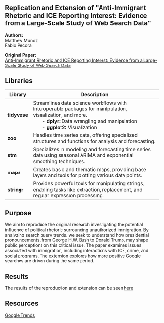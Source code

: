 ## Replication and Extension of "Anti-Immigrant Rhetoric and ICE Reporting Interest: Evidence from a Large-Scale Study of Web Search Data"

__Authors:__ <br/>
Matthew Munoz <br/>
Fabio Pecora 

__Original Paper:__ <br/>
[Anti-Immigrant Rhetoric and ICE Reporting Interest: Evidence from a Large-Scale Study of Web Search Data](https://www.cambridge.org/core/journals/british-journal-of-political-science/article/abs/antiimmigrant-rhetoric-and-ice-reporting-interest-evidence-from-a-largescale-study-of-web-search-data/AF982680AEC49AE65CACFD73352A44AD)

## Libraries
| Library    | Description |
| -------- | ------- |
| __tidyvese__ | Streamlines data science workflows with interoperable packages for manipulation, visualization, and more. <br/>  &nbsp;&nbsp;&nbsp;&nbsp;&nbsp;&nbsp; - __dplyr:__ Data wrangling and manipulation <br/> &nbsp;&nbsp;&nbsp;&nbsp;&nbsp;&nbsp; - __ggplot2:__ Visualization |
| __zoo__ |  Handles time series data, offering specialized structures and functions for analysis and forecasting.  |
| __stm__ | Specializes in modeling and forecasting time series data using seasonal ARIMA and exponential smoothing techniques. |
| __maps__   | Creates basic and thematic maps, providing base layers and tools for plotting various data points.    |
| __stringr__ | Provides powerful tools for manipulating strings, enabling tasks like extraction, replacement, and regular expression processing. |

## Purpose 
We aim to reproduce the original research investigating the potential influence of political rhetoric surrounding unauthorized immigration. By analyzing search query trends, we seek to understand how presidential pronouncements, from George H.W. Bush to Donald Trump, may shape public perceptions on this critical issue. The paper examines issues associated with immigration, including interactions with ICE, crime, and social programs. The extension explores how more positive Google searches are driven during the same period.

## Results
The results of the reproduction and extension can be seen [here](https://rawcdn.githack.com/msr-ds3/immigrant-news-2024-group-2/6eb79651031292c907755fb1cd3b291c81ac1566/Anti-Immigration-Rhetoric.html)

## Resources 
[Google Trends](https://trends.google.com/trends/explore?geo=US&hl=en)
